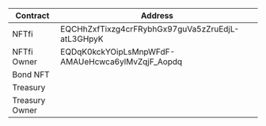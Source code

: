 | Contract                    | Address                                                                                 |
|-----------------------------|-----------------------------------------------------------------------------------------|
| NFTfi                       | EQCHhZxfTixzg4crFRybhGx97guVa5zZruEdjL-atL3GHpyK                                        |
| NFTfi Owner                 | EQDqK0kckYOipLsMnpWFdF-AMAUeHcwca6ylMvZqjF_Aopdq                                        |
| Bond NFT                    |                                                                                         |
| Treasury                    |                                                                                         |
| Treasury Owner              |                                                                                         |
